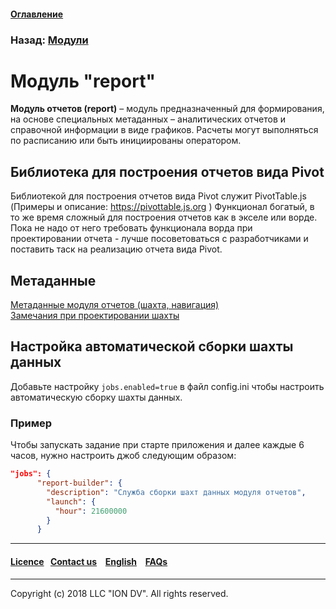 #### [Оглавление](/docs/ru/index.md)

### Назад: [Модули](/docs/ru/3_modules_description/modules.md)

# Модуль "report"

**Модуль отчетов (report)** – модуль предназначенный для формирования, на основе специальных метаданных – аналитических отчетов и справочной информации в виде графиков. Расчеты могут выполняться по расписанию или быть инициированы оператором.

## Библиотека для построения отчетов вида Pivot
Библиотекой для построения отчетов вида Pivot служит PivotTable.js (Примеры и описание: https://pivottable.js.org )
Функционал богатый, в то же время сложный для построения отчетов как в экселе или ворде.
Пока не надо от него требовать функционала ворда при проектировании отчета - лучше посоветоваться с разработчиками и поставить таск на реализацию отчета вида Pivot.

## Метаданные
[Метаданные модуля отчетов (шахта, навигация)](/docs/ru/2_system_description/metadata_structure/meta_report/meta_report.md)   
[Замечания при проектировании шахты](/docs/ru/3_modules_description/report_warning.md)

## Настройка автоматической сборки шахты данных

Добавьте настройку `jobs.enabled=true` в файл config.ini чтобы настроить автоматическую сборку шахты данных.

### Пример

Чтобы запускать задание при старте приложения и далее каждые 6 часов, нужно настроить джоб следующим образом:

```json
"jobs": {
      "report-builder": {
        "description": "Служба сборки шахт данных модуля отчетов",
        "launch": {
          "hour": 21600000
        }
      }

```

--------------------------------------------------------------------------  


 #### [Licence](/LICENCE.md)&ensp;  [Contact us](https://iondv.ru/index.html) &ensp;  [English](/docs/en/3_modules_description/report.md) &ensp; [FAQs](/faqs.md)          



--------------------------------------------------------------------------  

Copyright (c) 2018 LLC "ION DV".
All rights reserved.